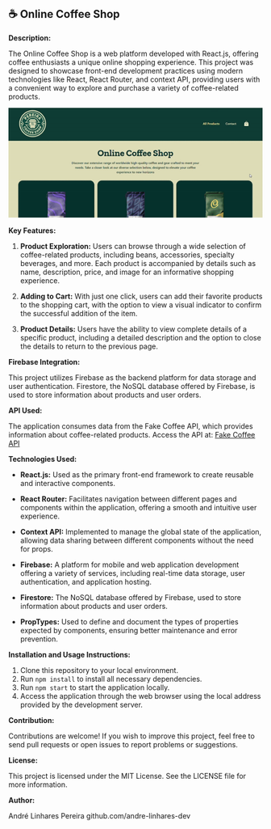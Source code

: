 ## ☕️ Online Coffee Shop

**Description:**

The Online Coffee Shop is a web platform developed with React.js, offering coffee enthusiasts a unique online shopping experience. This project was designed to showcase front-end development practices using modern technologies like React, React Router, and context API, providing users with a convenient way to explore and purchase a variety of coffee-related products.

<img src="/src/assets/img/gifcoffeeshoppereira-ezgif.com-crop.gif">

**Key Features:**

1. **Product Exploration:** Users can browse through a wide selection of coffee-related products, including beans, accessories, specialty beverages, and more. Each product is accompanied by details such as name, description, price, and image for an informative shopping experience.

2. **Adding to Cart:** With just one click, users can add their favorite products to the shopping cart, with the option to view a visual indicator to confirm the successful addition of the item.

3. **Product Details:** Users have the ability to view complete details of a specific product, including a detailed description and the option to close the details to return to the previous page.

**Firebase Integration:**

This project utilizes Firebase as the backend platform for data storage and user authentication. Firestore, the NoSQL database offered by Firebase, is used to store information about products and user orders.

**API Used:**

The application consumes data from the Fake Coffee API, which provides information about coffee-related products. Access the API at: [Fake Coffee API](https://fake-coffee-api.vercel.app/)

**Technologies Used:**

- **React.js:** Used as the primary front-end framework to create reusable and interactive components.
  
- **React Router:** Facilitates navigation between different pages and components within the application, offering a smooth and intuitive user experience.

- **Context API:** Implemented to manage the global state of the application, allowing data sharing between different components without the need for props.

- **Firebase:** A platform for mobile and web application development offering a variety of services, including real-time data storage, user authentication, and application hosting.

- **Firestore:** The NoSQL database offered by Firebase, used to store information about products and user orders.

- **PropTypes:** Used to define and document the types of properties expected by components, ensuring better maintenance and error prevention.

**Installation and Usage Instructions:**

1. Clone this repository to your local environment.
2. Run `npm install` to install all necessary dependencies.
3. Run `npm start` to start the application locally.
4. Access the application through the web browser using the local address provided by the development server.

**Contribution:**

Contributions are welcome! If you wish to improve this project, feel free to send pull requests or open issues to report problems or suggestions.

**License:**

This project is licensed under the MIT License. See the LICENSE file for more information.

**Author:**

André Linhares Pereira
github.com/andre-linhares-dev